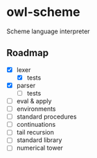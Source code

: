 # owl-scheme
Scheme language interpreter

## Roadmap
- [x] lexer
  - [x] tests
- [x] parser
  - [ ] tests
- [ ] eval & apply
- [ ] environments
- [ ] standard procedures
- [ ] continuations
- [ ] tail recursion
- [ ] standard library
- [ ] numerical tower
